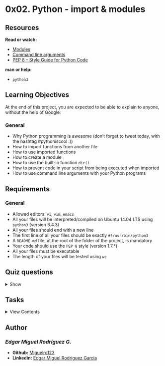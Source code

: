 # 0x02. Python - import & modules

## Resources

**Read or watch:**

- [Modules](https://docs.python.org/3.4/tutorial/modules.html)
- [Command line arguments](https://docs.python.org/3.4/tutorial/stdlib.html#command-line-arguments)
- [PEP 8 – Style Guide for Python Code](https://www.python.org/dev/peps/pep-0008/)

**man or help:**

- `python3`

## Learning Objectives

At the end of this project, you are expected to be able to explain to anyone, without the help of Google:

### General

- Why Python programming is awesome (don’t forget to tweet today, with the hashtag #pythoniscool :))
- How to import functions from another file
- How to use imported functions
- How to create a module
- How to use the built-in function `dir()`
- How to prevent code in your script from being executed when imported
- How to use command line arguments with your Python programs

## Requirements

### General

- Allowed editors: `vi`, `vim`, `emacs`
- All your files will be interpreted/compiled on Ubuntu 14.04 LTS using `python3` (version 3.4.3)
- All your files should end with a new line
- The first line of all your files should be exactly `#!/usr/bin/python3`
- A `README.md` file, at the root of the folder of the project, is mandatory
- Your code should use the `PEP 8` style (version 1.7.*)
- All your files must be executable
- The length of your files will be tested using `wc`

## Quiz questions

<details>
<summary>Show</summary>
  
### Question #0

What do these lines print?

```
>>> def my_function():
>>>     print("In my function")
>>> 
>>> my_function()
```

- [ ] “In my function”
- [x] In my function
- [ ] function my_function at …
- [ ] Nothing

### Question #1

What do these lines print?

```
>>> def my_function():
>>>     print("In my function")
>>> 
>>> my_function
```

- [ ] “In my function”
- [ ] In my function
- [x] function my_function at …
- [ ] Nothing

### Question #2

What do these lines print?

```
>>> def my_function(counter):
>>>     print("Counter: {}".format(counter))
>>> 
>>> my_function(12)
```

- [ ] Counter: counter
- [ ] Counter: c
- [x] Counter: 12

### Question #3

What do these lines print?

```
>>> def my_function(counter=89):
>>>     print("Counter: {}".format(counter))
>>> 
>>> my_function(12)
```

- [x] Counter: 12
- [ ] Counter: 89
- [ ] Counter: 101

### Question #4

What do these lines print?

```
>>> def my_function(counter=89):
>>>     print("Counter: {}".format(counter))
>>> 
>>> my_function()
```

- [ ] Counter: 12
- [x] Counter: 89
- [ ] Counter: 101

### Question #5

What do these lines print?

```
>>> def my_function(counter=89):
>>>     return counter + 1
>>> 
>>> print(my_function())
```

- [ ] 1
- [ ] 89
- [x] 90
- [ ] 891

</details>

## Tasks

<details>
<summary>View Contents</summary>



</details>

## Author
### _Edgar Miguel Rodríguez G._

- **Github:** [Miguelro123](https://github.com/Miguelro123) 
- **Linkedin:** [Edgar Miguel Rodriguez Garcia](https://www.linkedin.com/in/edgar-miguel-rodriguez-garcia-20a5281a2/)
